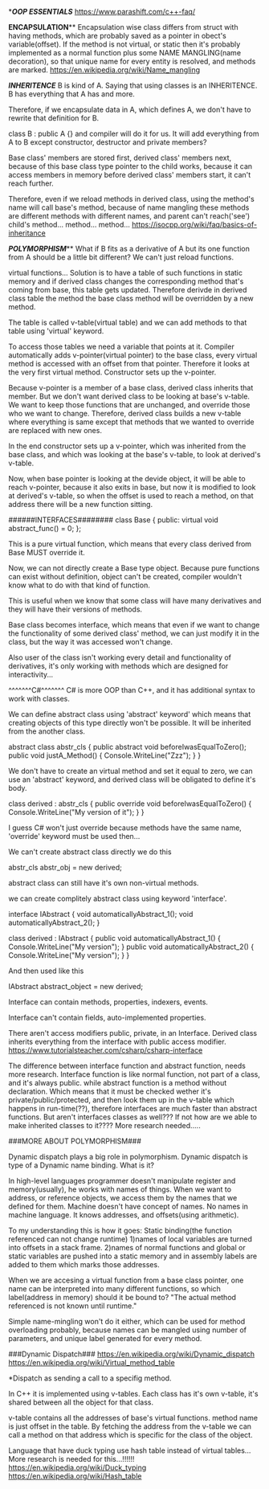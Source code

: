 **********OOP ESSENTIALS*********
https://www.parashift.com/c++-faq/

****ENCAPSULATION******
Encapsulation wise class differs from struct
with having methods, which  are probably saved
as a pointer in obect's variable(offset). 
If the method is not virtual, or static
then it's probably implemented as a normal function
plus some NAME MANGLING(name decoration), so that 
unique name for every entity is resolved, and 
methods are marked. 
https://en.wikipedia.org/wiki/Name_mangling


*******INHERITENCE*******
B is kind of A.
Saying that using classes is an INHERITENCE.
B has everything that A has and more.

Therefore, if we encapsulate data in A,
which defines A, we don't have to rewrite
that definition for B.

class B : public A {}
and compiler will do it for us.
It will add everything from A to B
except constructor, destructor and private members?

Base class' members are stored first,
derived class' members next,
because of this base class type pointer
to the child works, because it can access
members in memory before derived 
class' members start, it can't reach further.

Therefore, even if we reload methods in derived
class, using the method's name will call base's
method, because of name mangling these methods are
different methods with different names, and parent 
can't reach('see') child's method... method... method...
https://isocpp.org/wiki/faq/basics-of-inheritance

*******POLYMORPHISM*********
What if B fits as a derivative of A
but its one function from A should be
a little bit different? We can't just 
reload functions.

virtual functions...
Solution is to have a table of such functions
in static memory and if derived class
changes the corresponding method that's
coming from base, this table gets updated.
Therefore derivde in derived class table
the method the base class method will be 
overridden by a new method.

The table is called v-table(virtual table)
and we can add methods to that table using
'virtual' keyword.

To access those tables we need a variable
that points at it. Compiler automatically
adds v-pointer(virtual pointer) to the base class, 
every virtual method is accessed with 
an offset from that pointer.
Therefore it looks at the very first virtual method.
Constructor sets up the v-pointer.

Because v-pointer is a member of a base class,
derived class inherits that member.
But we don't want derived class to be looking at
base's v-table.
We want to keep those functions that are unchanged,
and override those who we want to change.
Therefore, derived class builds a new v-table
where everything is same except that
methods that we wanted to override
are replaced with new ones.

In the end constructor sets up a v-pointer,
which was inherited from the base class,
and which was looking at the base's v-table, 
to look at derived's v-table.

Now, when base pointer is looking at the
devide object, it will be able to reach
v-pointer, because it also exits in base,
but now it is modified to look at derived's v-table,
so when the offset is used to reach a method,
on that address there will be a new function sitting.

######INTERFACES########
class Base
{
public:
	virtual void abstract_func() = 0;
};

This is a pure virtual function,
which means that every class
derived from Base MUST override it.

Now, we can not directly create a Base
type object.
Because pure functions can exist without 
definition, object can't be created,
compiler wouldn't know what to do with that kind
of function.

This is useful when we know that
some class will have many derivatives
and they will have their versions of 
methods.

Base class becomes interface,
which means that even if 
we want to change the
functionality of some derived class'
method, we can just modify it
in the class, but the way it was 
accessed won't change. 

Also user of the class isn't working
every detail and functionality of derivatives,
it's only working with methods which are
designed for interactivity...

^^^^^^^C#^^^^^^^
C# is more OOP than C++,
and it has additional syntax to 
work with classes.

We can define abstract class
using 'abstract' keyword'
which means that creating objects of 
this type directly won't be possible.
It will be inherited from the another class.

abstract class abstr_cls
{
	public abstract void beforeIwasEqualToZero();
	public void justA_Method()
	{
		Console.WriteLine("Zzz");
	}
}	

We don't have to create an virtual method and
set it equal to zero, we can use an 'abstract'
keyword, and derived class will be obligated 
to define it's body. 

class derived : abstr_cls
{
	public override void beforeIwasEqualToZero()
	{
		Console.WriteLine("My version of it");
	}
}

I guess C# won't just override because methods have the 
same name, 'override' keyword must be used then...

We can't create abstract class directly
we do this

abstr_cls abstr_obj = new derived;

abstract class can still have it's own 
non-virtual methods.

we can create complitely abstract class
using keyword 'interface'.

interface IAbstract
{
	void automaticallyAbstract_1();
	void automaticallyAbstract_2();
}

class derived : IAbstract
{
	public void automaticallyAbstract_1()
	{
		Console.WriteLine("My version");
	}
	public void automaticallyAbstract_2()
	{
		Console.WriteLine("My version");
	}
}


And then used like this

IAbstract abstract_object = new derived; 

Interface can contain
methods,
properties,
indexers,
events.

Interface can't contain
fields,
auto-implemented properties.

There aren't access modifiers
public, private,
in an Interface.
Derived class inherits everything 
from the interface with public access modifier.
https://www.tutorialsteacher.com/csharp/csharp-interface

The difference between interface function
and abstract function, needs more research.
Interface function is like normal function, 
not part of a class, and it's always public.
while abstract function is a method without
declaration. Which means that it must be 
checked wether it's private/public/protected,
and then look them up in the v-table which
happens in run-time(??), therefore interfaces
are much faster than abstract functions.
But aren't interfaces classes as well???
If not how are we able to make inherited classes
to it???? More research needed.....

###MORE ABOUT POLYMORPHISM###

Dynamic dispatch plays a big role in polymorphism.
Dynamic dispatch is type of a Dynamic name binding.
What is it?

In high-level languages programmer doesn't manipulate
register and memory(usually), he works with names of things.
When we want to address, or reference objects, we access them
by the names that we defined for them.
Machine doesn't have concept of names.
No names in machine language.
It knows addresses, and offsets(using arithmetic).

To my understanding this is how it goes:
Static binding(the function referenced can not change runtime)
1)names of local variables are turned into offsets in a stack frame.
2)names of normal functions and global or static variables are pushed 
into a static memory and in assembly labels are added to them 
which marks those addresses.


When we are accesing a virtual function from
a base class pointer, one name can be interpreted
into many different functions, so which label(address in memory)
should it be bound to?
"The actual method referenced is not known until runtime."

Simple name-mingling won't do it either,
which can be used for method overloading probably,
because names can be mangled using number of parameters,
and unique label generated for every method.

###Dynamic Dispatch###
https://en.wikipedia.org/wiki/Dynamic_dispatch
https://en.wikipedia.org/wiki/Virtual_method_table

*Dispatch as sending a call to a specifig method.

In C++ it is implemented using v-tables.
Each class has it's own v-table,
it's shared between all the object for that class.

v-table contains all the addresses of base's 
virtual functions. 
method name is just offset in the table.
By fetching the address from the v-table
we can call a method on that address which is 
specific for the class of the object.

Language that have duck typing
use hash table instead of virtual tables...
More research is needed for this...!!!!!!
https://en.wikipedia.org/wiki/Duck_typing
https://en.wikipedia.org/wiki/Hash_table
